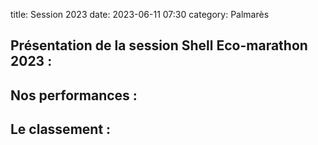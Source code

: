 title: Session 2023
date: 2023-06-11 07:30
category: Palmarès


## Présentation de la session Shell Eco-marathon 2023 :


## Nos performances :


## Le classement :